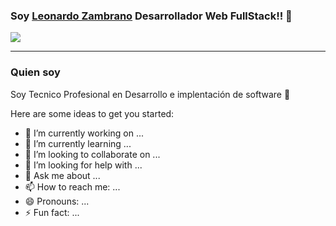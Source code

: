 ### Soy [Leonardo Zambrano][website] Desarrollador Web FullStack!! 👋


<img src="https://media.giphy.com/media/1oF1KAEYvmXBMo6uTS/giphy.gif" />

---

### Quien soy

Soy Tecnico Profesional en Desarrollo e implentación de software :football: 


Here are some ideas to get you started:

- 🔭 I’m currently working on ...
- 🌱 I’m currently learning ...
- 👯 I’m looking to collaborate on ...
- 🤔 I’m looking for help with ...
- 💬 Ask me about ...
- 📫 How to reach me: ...
- 😄 Pronouns: ...
- ⚡ Fun fact: ...

<!-- links -->
[website]: https://www.lzasoftwaresoluciones.com